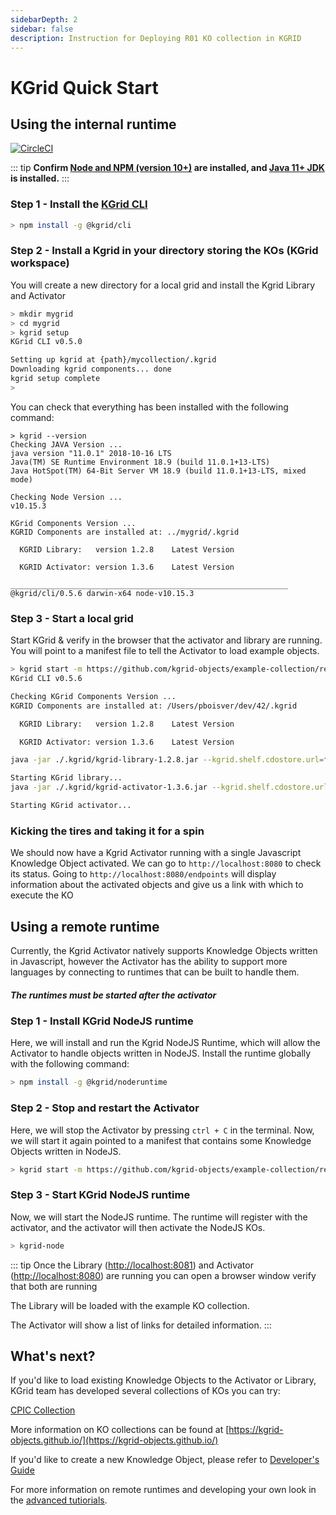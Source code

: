 ```yaml
---
sidebarDepth: 2
sidebar: false
description: Instruction for Deploying R01 KO collection in KGRID
--- 
```

# KGrid Quick Start 

## Using the internal runtime

[![CircleCI](https://circleci.com/gh/kgrid/guides.svg?style=svg)](https://circleci.com/gh/kgrid/guides)

::: tip
**Confirm [Node and NPM (version 10+)](https://nodejs.org) are 
installed, and [Java 11+ JDK](https://www.oracle.com/technetwork/java/javase/downloads/index.html) is installed.**
:::

### Step 1 - Install the [KGrid CLI](https://kgrid.org/kgrid-cli)

```bash
> npm install -g @kgrid/cli
```

### Step 2 - Install a Kgrid in your directory storing the KOs (KGrid workspace)

You will create a new directory for a local grid and install the 
Kgrid Library and Activator

```bash
> mkdir mygrid
> cd mygrid
> kgrid setup
KGrid CLI v0.5.0

Setting up kgrid at {path}/mycollection/.kgrid
Downloading kgrid components... done
kgrid setup complete
>
```
You can check that everything has been installed with the 
following command:  
```
> kgrid --version
Checking JAVA Version ...
java version "11.0.1" 2018-10-16 LTS
Java(TM) SE Runtime Environment 18.9 (build 11.0.1+13-LTS)
Java HotSpot(TM) 64-Bit Server VM 18.9 (build 11.0.1+13-LTS, mixed mode)

Checking Node Version ...
v10.15.3

KGrid Components Version ...
KGRID Components are installed at: ../mygrid/.kgrid

  KGRID Library:   version 1.2.8    Latest Version

  KGRID Activator: version 1.3.6    Latest Version

______________________________________________________________
@kgrid/cli/0.5.6 darwin-x64 node-v10.15.3
```
### Step 3 - Start a local grid

Start KGrid & verify in the browser that the activator and 
library are running. You will point to a manifest file to tell 
the Activator to load example objects.

```bash
> kgrid start -m https://github.com/kgrid-objects/example-collection/releases/download/3.0.0/start-up-manifest.json
KGrid CLI v0.5.6

Checking KGrid Components Version ...
KGRID Components are installed at: /Users/pboisver/dev/42/.kgrid

  KGRID Library:   version 1.2.8    Latest Version

  KGRID Activator: version 1.3.6    Latest Version

java -jar ./.kgrid/kgrid-library-1.2.8.jar --kgrid.shelf.cdostore.url=filesystem:file:////Users/username/mygrid --server.port=8081 --kgrid.shelf.manifest=https://github.com/kgrid-objects/example-collection/releases/download/3.0.0/start-up-manifest.json

Starting KGrid library...
java -jar ./.kgrid/kgrid-activator-1.3.6.jar --kgrid.shelf.cdostore.url=filesystem:file:////Users/username/mygrid --kgrid.shelf.manifest=https://github.com/kgrid-objects/example-collection/releases/download/3.0.0/start-up-manifest.json

Starting KGrid activator...
```

### Kicking the tires and taking it for a spin

We should now have a Kgrid Activator running with a single 
Javascript Knowledge Object activated.
We can go to `http://localhost:8080` to check its status.
Going to `http://localhost:8080/endpoints` will display 
information about the activated objects and give us a link 
with which to execute the KO

## Using a remote runtime
Currently, the Kgrid Activator natively supports Knowledge 
Objects written in Javascript, however the Activator has 
the ability to support more languages by connecting to 
runtimes that can be built to handle them.
##### The runtimes must be started after the activator
### Step 1 - Install KGrid NodeJS runtime

Here, we will install and run the Kgrid NodeJS Runtime, 
which will allow the Activator to handle objects written in NodeJS.
Install the runtime globally with the following command:

```bash
> npm install -g @kgrid/noderuntime
```
### Step 2 - Stop and restart the Activator
Here, we will stop the Activator by pressing `ctrl + C` 
in the terminal.
Now, we will start it again pointed to a manifest that 
contains some Knowledge Objects written in NodeJS.
```bash
> kgrid start -m https://github.com/kgrid-objects/example-collection/releases/download/3.0.0/start-up-node-manifest.json
```
### Step 3 - Start KGrid NodeJS runtime
Now, we will start the NodeJS runtime. 
The runtime will register with the activator, 
and the activator will then activate the NodeJS KOs.
```bash
> kgrid-node
```

::: tip
Once the Library ([http://localhost:8081](http://localhost:8081)) and Activator ([http://localhost:8080](http://localhost:8080)) are running you can open a browser window verify that both are running

The Library will be loaded with the example KO collection.

The Activator will show a list of links for detailed information.
:::

## What's next?

If you'd like to load existing Knowledge Objects to the 
Activator or Library, KGrid team has developed several 
collections of KOs you can try:

[CPIC Collection](https://kgrid-objects.github.io/cpic-collection/deployment/)

More information on KO collections can be found at 
[https://kgrid-objects.github.io/](https://kgrid-objects.github.io/)

If you'd like to create a new Knowledge Object, please refer 
to [Developer's Guide](https://kgrid.org/guides/developer/)

For more information on remote runtimes and developing your 
own look in the [advanced tutiorials](/guides/tutorial/runtimes/overview).
